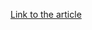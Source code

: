 [Link to the article](https://www.mcafee.com/blogs/other-blogs/mcafee-labs/covid-19-malware-makes-hay-during-a-pandemic/)
